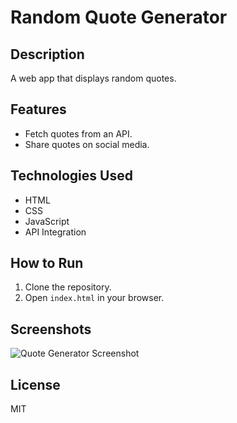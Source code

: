 # Random Quote Generator

## Description
A web app that displays random quotes.

## Features
- Fetch quotes from an API.
- Share quotes on social media.

## Technologies Used
- HTML
- CSS
- JavaScript
- API Integration

## How to Run
1. Clone the repository.
2. Open `index.html` in your browser.

## Screenshots
![Quote Generator Screenshot](./screenshot.png)

## License
MIT